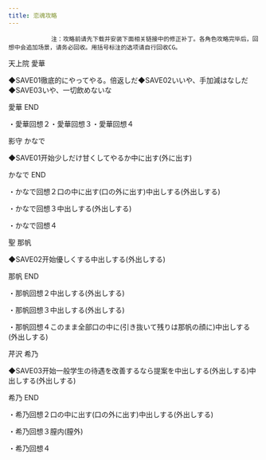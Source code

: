 ```yaml
---
title: 恋魂攻略
---
```


                注：攻略前请先下载并安装下面相关链接中的修正补丁。各角色攻略完毕后，回想中会追加场景，请务必回收。用括号标注的选项请自行回收CG。

天上院 愛華

◆SAVE01徹底的にやってやる。倍返しだ◆SAVE02いいや、手加減はなしだ◆SAVE03いや、一切飲めないな

愛華 END

・愛華回想２・愛華回想３・愛華回想４

影守 かなで

◆SAVE01开始少しだけ甘くしてやるか中に出す(外に出す)

かなで END

・かなで回想２口の中に出す(口の外に出す)中出しする(外出しする)

・かなで回想３中出しする(外出しする)

・かなで回想４

聖 那帆

◆SAVE02开始優しくする中出しする(外出しする)

那帆 END

・那帆回想２中出しする(外出しする)

・那帆回想３中出しする(外出しする)

・那帆回想４このまま全部口の中に(引き抜いて残りは那帆の顔に)中出しする(外出しする)

芹沢 希乃

◆SAVE03开始一般学生の待遇を改善するなら提案を中出しする(外出しする)中出しする(外出しする)

希乃 END

・希乃回想２口の中に出す(口の外に出す)中出しする(外出しする)

・希乃回想３膣内(膣外)

・希乃回想４
              
